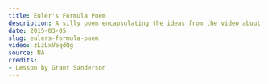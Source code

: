 ```yaml
---
title: Euler's Formula Poem
description: A silly poem encapsulating the ideas from the video about Euler's formula through graph theory.
date: 2015-03-05
slug: eulers-formula-poem
video: zLzLxVeqdQg
source: NA
credits:
- Lesson by Grant Sanderson
---
```


